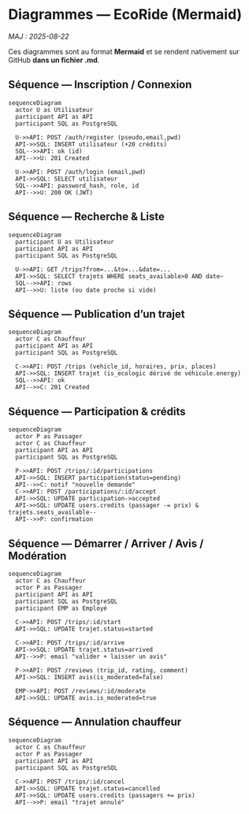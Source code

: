 # Diagrammes — EcoRide (Mermaid)
_MAJ : 2025-08-22_

Ces diagrammes sont au format **Mermaid** et se rendent nativement sur GitHub **dans un fichier .md**.

## Séquence — Inscription / Connexion
```mermaid
sequenceDiagram
  actor U as Utilisateur
  participant API as API
  participant SQL as PostgreSQL

  U->>API: POST /auth/register (pseudo,email,pwd)
  API->>SQL: INSERT utilisateur (+20 crédits)
  SQL-->>API: ok (id)
  API-->>U: 201 Created

  U->>API: POST /auth/login (email,pwd)
  API->>SQL: SELECT utilisateur
  SQL-->>API: password_hash, role, id
  API-->>U: 200 OK (JWT)
```

## Séquence — Recherche & Liste
```mermaid
sequenceDiagram
  participant U as Utilisateur
  participant API as API
  participant SQL as PostgreSQL

  U->>API: GET /trips?from=...&to=...&date=...
  API->>SQL: SELECT trajets WHERE seats_available>0 AND date~
  SQL-->>API: rows
  API-->>U: liste (ou date proche si vide)
```

## Séquence — Publication d’un trajet
```mermaid
sequenceDiagram
  actor C as Chauffeur
  participant API as API
  participant SQL as PostgreSQL

  C->>API: POST /trips (vehicle_id, horaires, prix, places)
  API->>SQL: INSERT trajet (is_ecologic dérivé de véhicule.energy)
  SQL-->>API: ok
  API-->>C: 201 Created
```

## Séquence — Participation & crédits
```mermaid
sequenceDiagram
  actor P as Passager
  actor C as Chauffeur
  participant API as API
  participant SQL as PostgreSQL

  P->>API: POST /trips/:id/participations
  API->>SQL: INSERT participation(status=pending)
  API-->>C: notif "nouvelle demande"
  C->>API: POST /participations/:id/accept
  API->>SQL: UPDATE participation->accepted
  API->>SQL: UPDATE users.credits (passager -= prix) & trajets.seats_available--
  API-->>P: confirmation
```

## Séquence — Démarrer / Arriver / Avis / Modération
```mermaid
sequenceDiagram
  actor C as Chauffeur
  actor P as Passager
  participant API as API
  participant SQL as PostgreSQL
  participant EMP as Employé

  C->>API: POST /trips/:id/start
  API->>SQL: UPDATE trajet.status=started

  C->>API: POST /trips/:id/arrive
  API->>SQL: UPDATE trajet.status=arrived
  API-->>P: email "valider + laisser un avis"

  P->>API: POST /reviews (trip_id, rating, comment)
  API->>SQL: INSERT avis(is_moderated=false)

  EMP->>API: POST /reviews/:id/moderate
  API->>SQL: UPDATE avis.is_moderated=true
```

## Séquence — Annulation chauffeur
```mermaid
sequenceDiagram
  actor C as Chauffeur
  actor P as Passager
  participant API as API
  participant SQL as PostgreSQL

  C->>API: POST /trips/:id/cancel
  API->>SQL: UPDATE trajet.status=cancelled
  API->>SQL: UPDATE users.credits (passagers += prix)
  API-->>P: email "trajet annulé"
```

